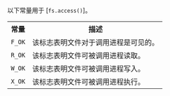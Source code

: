 
以下常量用于 [`fs.access()`]。

<table>
  <tr>
    <th>常量</th>
    <th>描述</th>
  </tr>
  <tr>
    <td><code>F_OK</code></td>
    <td>该标志表明文件对于调用进程是可见的。</td>
  </tr>
  <tr>
    <td><code>R_OK</code></td>
    <td>该标志表明文件可被调用进程读取。</td>
  </tr>
  <tr>
    <td><code>W_OK</code></td>
    <td>该标志表明文件可被调用进程写入。</td>
  </tr>
  <tr>
    <td><code>X_OK</code></td>
    <td>该标志表明文件可被调用进程执行。</td>
  </tr>
</table>

